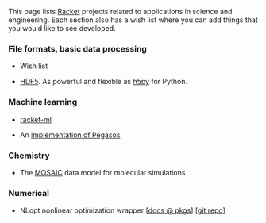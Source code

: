 This page lists [Racket](http://www.racket-lang.org) projects related to applications in science and engineering. Each section also has a wish list where you can add things that you would like to see developed.

### File formats, basic data processing

* Wish list

 - [HDF5](http://www.hdfgroup.org/HDF5/). As powerful and flexible as [h5py](http://www.h5py.org/) for Python.
 
### Machine learning

 - [racket-ml](https://github.com/danking/racket-ml)

 - An [implementation of Pegasos](https://gist.github.com/jkominek/1275886)

### Chemistry

  - The [MOSAIC](https://github.com/mosaic-data-model/mosaic-racket) data model for molecular simulations

### Numerical

  - NLopt nonlinear optimization wrapper [[docs @ pkgs](http://pkg-build.racket-lang.org/doc/nlopt/index.html)] [[git repo](http://github.com/jkominek/nlopt/)]